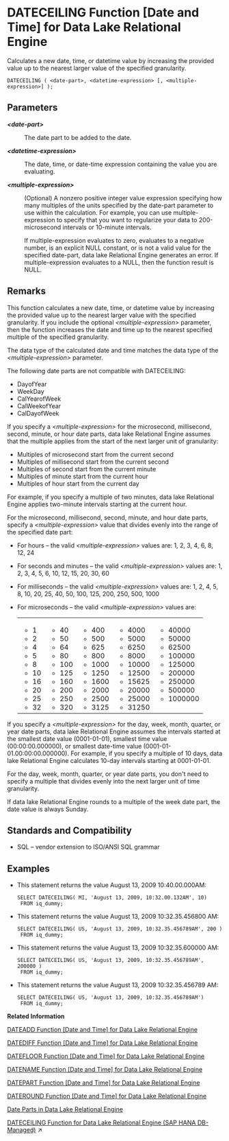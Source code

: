 <!-- loioa545210684f21015bfabb0f3f2ce3eae -->

# DATECEILING Function \[Date and Time\] for Data Lake Relational Engine

Calculates a new date, time, or datetime value by increasing the provided value up to the nearest larger value of the specified granularity.



```
DATECEILING ( <date-part>, <datetime-expression> [, <multiple-expression>] );
```



<a name="loioa545210684f21015bfabb0f3f2ce3eae__DATECEILING_parm1"/>

## Parameters


<dl>
<dt><b>

*<date-part\>*

</b></dt>
<dd>

The date part to be added to the date.



</dd><dt><b>

*<datetime-expression\>*

</b></dt>
<dd>

The date, time, or date-time expression containing the value you are evaluating.



</dd><dt><b>

*<multiple-expression\>*

</b></dt>
<dd>

\(Optional\) A nonzero positive integer value expression specifying how many multiples of the units specified by the date-part parameter to use within the calculation. For example, you can use multiple-expression to specify that you want to regularize your data to 200-microsecond intervals or 10-minute intervals.

If multiple-expression evaluates to zero, evaluates to a negative number, is an explicit NULL constant, or is not a valid value for the specified date-part, data lake Relational Engine generates an error. If multiple-expression evaluates to a NULL, then the function result is NULL.



</dd>
</dl>



<a name="loioa545210684f21015bfabb0f3f2ce3eae__DATECEILING_remarks1"/>

## Remarks

This function calculates a new date, time, or datetime value by increasing the provided value up to the nearest larger value with the specified granularity. If you include the optional *<multiple-expression\>* parameter, then the function increases the date and time up to the nearest specified multiple of the specified granularity.

The data type of the calculated date and time matches the data type of the *<multiple-expression\>* parameter.

The following date parts are not compatible with DATECEILING:

-   DayofYear
-   WeekDay
-   CalYearofWeek
-   CalWeekofYear
-   CalDayofWeek

If you specify a *<multiple-expression\>* for the microsecond, millisecond, second, minute, or hour date parts, data lake Relational Engine assumes that the multiple applies from the start of the next larger unit of granularity:

-   Multiples of microsecond start from the current second
-   Multiples of millisecond start from the current second
-   Multiples of second start from the current minute
-   Multiples of minute start from the current hour
-   Multiples of hour start from the current day

For example, if you specify a multiple of two minutes, data lake Relational Engine applies two-minute intervals starting at the current hour.

For the microsecond, millisecond, second, minute, and hour date parts, specify a *<multiple-expression\>* value that divides evenly into the range of the specified date part:

-   For hours – the valid *<multiple-expression\>* values are: 1, 2, 3, 4, 6, 8, 12, 24
-   For seconds and minutes – the valid *<multiple-expression\>* values are: 1, 2, 3, 4, 5, 6, 10, 12, 15, 20, 30, 60
-   For milliseconds – the valid *<multiple-expression\>* values are: 1, 2, 4, 5, 8, 10, 20, 25, 40, 50, 100, 125, 200, 250, 500, 1000
-   For microseconds – the valid *<multiple-expression\>* values are:


    <table>
    <tr>
    <td valign="top">
    
    -   1
    -   2
    -   4
    -   5
    -   8
    -   10
    -   16
    -   20
    -   25
    -   32


    
    </td>
    <td valign="top">
    
    -   40
    -   50
    -   64
    -   80
    -   100
    -   125
    -   160
    -   200
    -   250
    -   320


    
    </td>
    <td valign="top">
    
    -   400
    -   500
    -   625
    -   800
    -   1000
    -   1250
    -   1600
    -   2000
    -   2500
    -   3125


    
    </td>
    <td valign="top">
    
    -   4000
    -   5000
    -   6250
    -   8000
    -   10000
    -   12500
    -   15625
    -   20000
    -   25000
    -   31250


    
    </td>
    <td valign="top">
    
    -   40000
    -   50000
    -   62500
    -   100000
    -   125000
    -   200000
    -   250000
    -   500000
    -   1000000


    
    </td>
    </tr>
    </table>
    

If you specify a *<multiple-expression\>* for the day, week, month, quarter, or year date parts, data lake Relational Engine assumes the intervals started at the smallest date value \(0001-01-01\), smallest time value \(00:00:00.000000\), or smallest date-time value \(0001-01-01.00:00:00.000000\). For example, if you specify a multiple of 10 days, data lake Relational Engine calculates 10-day intervals starting at 0001-01-01.

For the day, week, month, quarter, or year date parts, you don't need to specify a multiple that divides evenly into the next larger unit of time granularity.

If data lake Relational Engine rounds to a multiple of the week date part, the date value is always Sunday.



<a name="loioa545210684f21015bfabb0f3f2ce3eae__DATECEILING_standards1"/>

## Standards and Compatibility

-   SQL – vendor extension to ISO/ANSI SQL grammar



<a name="loioa545210684f21015bfabb0f3f2ce3eae__DATECEILING_examples1"/>

## Examples

-   This statement returns the value August 13, 2009 10:40.00.000AM:

    ```
    SELECT DATECEILING( MI, 'August 13, 2009, 10:32.00.132AM', 10)
     FROM iq_dummy;
    ```

-   This statement returns the value August 13, 2009 10:32.35.456800 AM:

    ```
    SELECT DATECEILING( US, 'August 13, 2009, 10:32.35.456789AM', 200 )
     FROM iq_dummy;
    ```

-   This statement returns the value August 13, 2009 10:32.35.600000 AM:

    ```
    SELECT DATECEILING( US, 'August 13, 2009, 10:32.35.456789AM', 200000 )
     FROM iq_dummy;
    ```

-   This statement returns the value August 13, 2009 10:32.35.456789 AM:

    ```
    SELECT DATECEILING( US, 'August 13, 2009, 10:32.35.456789AM')
     FROM iq_dummy;
    ```


**Related Information**  


[DATEADD Function \[Date and Time\] for Data Lake Relational Engine](dateadd-function-date-and-time-for-data-lake-relational-engine-a5449de.md "Returns the date produced by adding the specified number of the specified date parts to a date.")

[DATEDIFF Function \[Date and Time\] for Data Lake Relational Engine](datediff-function-date-and-time-for-data-lake-relational-engine-a545a63.md "Returns the interval between two dates.")

[DATEFLOOR Function \[Date and Time\] for Data Lake Relational Engine](datefloor-function-date-and-time-for-data-lake-relational-engine-a5462b6.md "Calculates a new date, time, or datetime value by reducing the provided value down to the nearest lower value of the specified multiple with the specified granularity.")

[DATENAME Function \[Date and Time\] for Data Lake Relational Engine](datename-function-date-and-time-for-data-lake-relational-engine-a5472b7.md "Returns the name of the specified part (such as the month “June”) of a date/time value, as a character string.")

[DATEPART Function \[Date and Time\] for Data Lake Relational Engine](datepart-function-date-and-time-for-data-lake-relational-engine-a547b06.md "Returns an integer value for the specified part of a date/time value.")

[DATEROUND Function \[Date and Time\] for Data Lake Relational Engine](dateround-function-date-and-time-for-data-lake-relational-engine-a5483a3.md "Calculates a new date, time, or datetime value by rounding the provided value up or down to the nearest multiple of the specified value with the specified granularity.")

[Date Parts in Data Lake Relational Engine](date-parts-in-data-lake-relational-engine-a52b8dd.md "Many of the date functions use dates built from date parts.")

[DATECEILING Function for Data Lake Relational Engine (SAP HANA DB-Managed)](https://help.sap.com/viewer/a898e08b84f21015969fa437e89860c8/2024_1_QRC/en-US/faa4713372c84096b66b27ab6204aa4f.html "Calculates a new date, time, or datetime value by increasing the provided value up to the nearest larger value of the specified granularity.") :arrow_upper_right:

